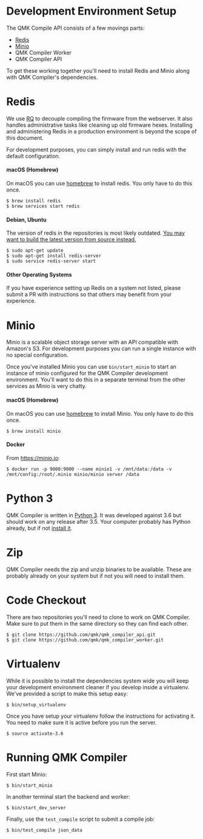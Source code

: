 # Development Environment Setup

The QMK Compile API consists of a few movings parts:

* [Redis](http://redis.io)
* [Minio](http://minio.io)
* QMK Compiler Worker
* QMK Compiler API

To get these working together you'll need to install Redis and Minio along with QMK Compiler's dependencies.

# Redis

We use [RQ](http://python-rq.org) to decouple compiling the firmware from the webserver. It also handles administrative tasks like cleaning up old firmware hexes. Installing and administering Redis in a production environment is beyond the scope of this document.

For development purposes, you can simply install and run redis with the default configuration.

#### macOS (Homebrew)

On macOS you can use [homebrew](http://brew.sh) to install redis. You only
have to do this once.

    $ brew install redis
    $ brew services start redis

#### Debian, Ubuntu

The version of redis in the repositories is most likely outdated.
[You may want to build the latest version from source
instead.](http://redis.io/topics/quickstart)

    $ sudo apt-get update
    $ sudo apt-get install redis-server
    $ sudo service redis-server start

#### Other Operating Systems

If you have experience setting up Redis on a system not listed, please submit a PR with instructions so that others may benefit from your experience.

# Minio

Minio is a scalable object storage server with an API compatible with Amazon's S3. For development purposes you can run a single instance with no special configuration.

Once you've installed Minio you can use `bin/start_minio` to start an instance of minio configured for the QMK Compiler development environment. You'll want to do this in a separate terminal from the other services as Minio is very chatty.

#### macOS (Homebrew)

On macOS you can use [homebrew](http://brew.sh) to install Minio. You only have to do this once.

    $ brew install minio

#### Docker

From <https://minio.io>:

    $ docker run -p 9000:9000 --name minio1 -v /mnt/data:/data -v /mnt/config:/root/.minio minio/minio server /data

# Python 3

QMK Compiler is written in [Python 3](http://python.org). It was developed against 3.6 but should work on any release after 3.5. Your computer probably has Python already, but if not [install it](https://www.python.org/downloads/).

# Zip

QMK Compiler needs the zip and unzip binaries to be available. These are probably already on your system but if not you will need to install them.

# Code Checkout

There are two repositories you'll need to clone to work on QMK Compiler. Make sure to put them in the same directory so they can find each other.

    $ git clone https://github.com/qmk/qmk_compiler_api.git
    $ git clone https://github.com/qmk/qmk_compiler_worker.git

# Virtualenv

While it is possible to install the dependencies system wide you will keep your development environment cleaner if you develop inside a virtualenv. We've provided a script to make this setup easy:

    $ bin/setup_virtualenv

Once you have setup your virtualenv follow the instructions for activating it. You need to make sure it is active before you run the server.

    $ source activate-3.6

# Running QMK Compiler

First start Minio:

    $ bin/start_minio

In another terminal start the backend and worker:

    $ bin/start_dev_server

Finally, use the `test_compile` script to submit a compile job:

    $ bin/test_compile json_data

